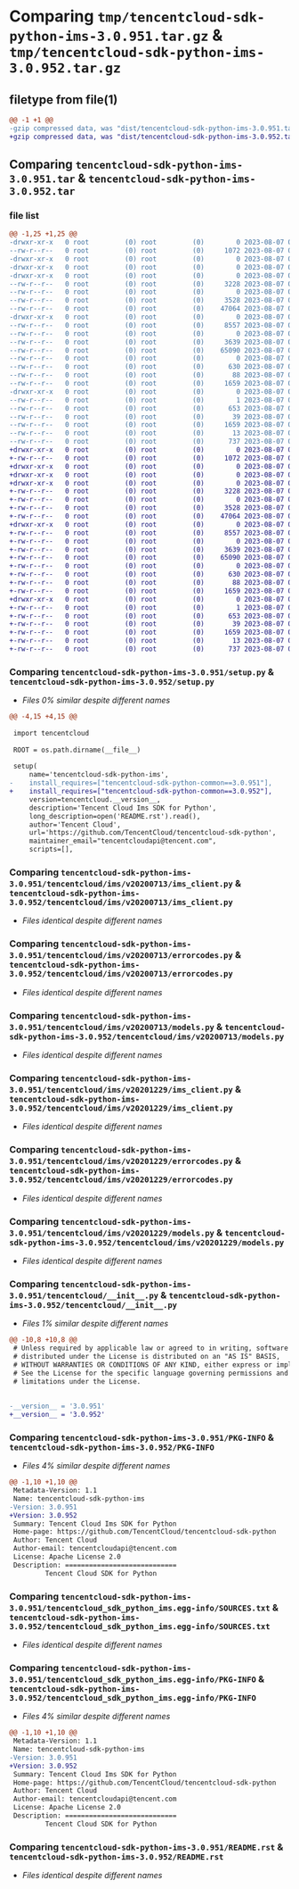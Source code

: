 # Comparing `tmp/tencentcloud-sdk-python-ims-3.0.951.tar.gz` & `tmp/tencentcloud-sdk-python-ims-3.0.952.tar.gz`

## filetype from file(1)

```diff
@@ -1 +1 @@
-gzip compressed data, was "dist/tencentcloud-sdk-python-ims-3.0.951.tar", last modified: Mon Aug  7 00:28:19 2023, max compression
+gzip compressed data, was "dist/tencentcloud-sdk-python-ims-3.0.952.tar", last modified: Mon Aug  7 08:55:33 2023, max compression
```

## Comparing `tencentcloud-sdk-python-ims-3.0.951.tar` & `tencentcloud-sdk-python-ims-3.0.952.tar`

### file list

```diff
@@ -1,25 +1,25 @@
-drwxr-xr-x   0 root         (0) root         (0)        0 2023-08-07 00:28:19.000000 tencentcloud-sdk-python-ims-3.0.951/
--rw-r--r--   0 root         (0) root         (0)     1072 2023-08-07 00:28:19.000000 tencentcloud-sdk-python-ims-3.0.951/setup.py
-drwxr-xr-x   0 root         (0) root         (0)        0 2023-08-07 00:28:19.000000 tencentcloud-sdk-python-ims-3.0.951/tencentcloud/
-drwxr-xr-x   0 root         (0) root         (0)        0 2023-08-07 00:28:19.000000 tencentcloud-sdk-python-ims-3.0.951/tencentcloud/ims/
-drwxr-xr-x   0 root         (0) root         (0)        0 2023-08-07 00:28:19.000000 tencentcloud-sdk-python-ims-3.0.951/tencentcloud/ims/v20200713/
--rw-r--r--   0 root         (0) root         (0)     3228 2023-08-07 00:28:19.000000 tencentcloud-sdk-python-ims-3.0.951/tencentcloud/ims/v20200713/ims_client.py
--rw-r--r--   0 root         (0) root         (0)        0 2023-08-07 00:28:19.000000 tencentcloud-sdk-python-ims-3.0.951/tencentcloud/ims/v20200713/__init__.py
--rw-r--r--   0 root         (0) root         (0)     3528 2023-08-07 00:28:19.000000 tencentcloud-sdk-python-ims-3.0.951/tencentcloud/ims/v20200713/errorcodes.py
--rw-r--r--   0 root         (0) root         (0)    47064 2023-08-07 00:28:19.000000 tencentcloud-sdk-python-ims-3.0.951/tencentcloud/ims/v20200713/models.py
-drwxr-xr-x   0 root         (0) root         (0)        0 2023-08-07 00:28:19.000000 tencentcloud-sdk-python-ims-3.0.951/tencentcloud/ims/v20201229/
--rw-r--r--   0 root         (0) root         (0)     8557 2023-08-07 00:28:19.000000 tencentcloud-sdk-python-ims-3.0.951/tencentcloud/ims/v20201229/ims_client.py
--rw-r--r--   0 root         (0) root         (0)        0 2023-08-07 00:28:19.000000 tencentcloud-sdk-python-ims-3.0.951/tencentcloud/ims/v20201229/__init__.py
--rw-r--r--   0 root         (0) root         (0)     3639 2023-08-07 00:28:19.000000 tencentcloud-sdk-python-ims-3.0.951/tencentcloud/ims/v20201229/errorcodes.py
--rw-r--r--   0 root         (0) root         (0)    65090 2023-08-07 00:28:19.000000 tencentcloud-sdk-python-ims-3.0.951/tencentcloud/ims/v20201229/models.py
--rw-r--r--   0 root         (0) root         (0)        0 2023-08-07 00:28:19.000000 tencentcloud-sdk-python-ims-3.0.951/tencentcloud/ims/__init__.py
--rw-r--r--   0 root         (0) root         (0)      630 2023-08-07 00:28:19.000000 tencentcloud-sdk-python-ims-3.0.951/tencentcloud/__init__.py
--rw-r--r--   0 root         (0) root         (0)       88 2023-08-07 00:28:19.000000 tencentcloud-sdk-python-ims-3.0.951/setup.cfg
--rw-r--r--   0 root         (0) root         (0)     1659 2023-08-07 00:28:19.000000 tencentcloud-sdk-python-ims-3.0.951/PKG-INFO
-drwxr-xr-x   0 root         (0) root         (0)        0 2023-08-07 00:28:19.000000 tencentcloud-sdk-python-ims-3.0.951/tencentcloud_sdk_python_ims.egg-info/
--rw-r--r--   0 root         (0) root         (0)        1 2023-08-07 00:28:19.000000 tencentcloud-sdk-python-ims-3.0.951/tencentcloud_sdk_python_ims.egg-info/dependency_links.txt
--rw-r--r--   0 root         (0) root         (0)      653 2023-08-07 00:28:19.000000 tencentcloud-sdk-python-ims-3.0.951/tencentcloud_sdk_python_ims.egg-info/SOURCES.txt
--rw-r--r--   0 root         (0) root         (0)       39 2023-08-07 00:28:19.000000 tencentcloud-sdk-python-ims-3.0.951/tencentcloud_sdk_python_ims.egg-info/requires.txt
--rw-r--r--   0 root         (0) root         (0)     1659 2023-08-07 00:28:19.000000 tencentcloud-sdk-python-ims-3.0.951/tencentcloud_sdk_python_ims.egg-info/PKG-INFO
--rw-r--r--   0 root         (0) root         (0)       13 2023-08-07 00:28:19.000000 tencentcloud-sdk-python-ims-3.0.951/tencentcloud_sdk_python_ims.egg-info/top_level.txt
--rw-r--r--   0 root         (0) root         (0)      737 2023-08-07 00:28:19.000000 tencentcloud-sdk-python-ims-3.0.951/README.rst
+drwxr-xr-x   0 root         (0) root         (0)        0 2023-08-07 08:55:33.000000 tencentcloud-sdk-python-ims-3.0.952/
+-rw-r--r--   0 root         (0) root         (0)     1072 2023-08-07 08:55:33.000000 tencentcloud-sdk-python-ims-3.0.952/setup.py
+drwxr-xr-x   0 root         (0) root         (0)        0 2023-08-07 08:55:33.000000 tencentcloud-sdk-python-ims-3.0.952/tencentcloud/
+drwxr-xr-x   0 root         (0) root         (0)        0 2023-08-07 08:55:33.000000 tencentcloud-sdk-python-ims-3.0.952/tencentcloud/ims/
+drwxr-xr-x   0 root         (0) root         (0)        0 2023-08-07 08:55:33.000000 tencentcloud-sdk-python-ims-3.0.952/tencentcloud/ims/v20200713/
+-rw-r--r--   0 root         (0) root         (0)     3228 2023-08-07 08:55:33.000000 tencentcloud-sdk-python-ims-3.0.952/tencentcloud/ims/v20200713/ims_client.py
+-rw-r--r--   0 root         (0) root         (0)        0 2023-08-07 08:55:33.000000 tencentcloud-sdk-python-ims-3.0.952/tencentcloud/ims/v20200713/__init__.py
+-rw-r--r--   0 root         (0) root         (0)     3528 2023-08-07 08:55:33.000000 tencentcloud-sdk-python-ims-3.0.952/tencentcloud/ims/v20200713/errorcodes.py
+-rw-r--r--   0 root         (0) root         (0)    47064 2023-08-07 08:55:33.000000 tencentcloud-sdk-python-ims-3.0.952/tencentcloud/ims/v20200713/models.py
+drwxr-xr-x   0 root         (0) root         (0)        0 2023-08-07 08:55:33.000000 tencentcloud-sdk-python-ims-3.0.952/tencentcloud/ims/v20201229/
+-rw-r--r--   0 root         (0) root         (0)     8557 2023-08-07 08:55:33.000000 tencentcloud-sdk-python-ims-3.0.952/tencentcloud/ims/v20201229/ims_client.py
+-rw-r--r--   0 root         (0) root         (0)        0 2023-08-07 08:55:33.000000 tencentcloud-sdk-python-ims-3.0.952/tencentcloud/ims/v20201229/__init__.py
+-rw-r--r--   0 root         (0) root         (0)     3639 2023-08-07 08:55:33.000000 tencentcloud-sdk-python-ims-3.0.952/tencentcloud/ims/v20201229/errorcodes.py
+-rw-r--r--   0 root         (0) root         (0)    65090 2023-08-07 08:55:33.000000 tencentcloud-sdk-python-ims-3.0.952/tencentcloud/ims/v20201229/models.py
+-rw-r--r--   0 root         (0) root         (0)        0 2023-08-07 08:55:33.000000 tencentcloud-sdk-python-ims-3.0.952/tencentcloud/ims/__init__.py
+-rw-r--r--   0 root         (0) root         (0)      630 2023-08-07 08:55:33.000000 tencentcloud-sdk-python-ims-3.0.952/tencentcloud/__init__.py
+-rw-r--r--   0 root         (0) root         (0)       88 2023-08-07 08:55:33.000000 tencentcloud-sdk-python-ims-3.0.952/setup.cfg
+-rw-r--r--   0 root         (0) root         (0)     1659 2023-08-07 08:55:33.000000 tencentcloud-sdk-python-ims-3.0.952/PKG-INFO
+drwxr-xr-x   0 root         (0) root         (0)        0 2023-08-07 08:55:33.000000 tencentcloud-sdk-python-ims-3.0.952/tencentcloud_sdk_python_ims.egg-info/
+-rw-r--r--   0 root         (0) root         (0)        1 2023-08-07 08:55:33.000000 tencentcloud-sdk-python-ims-3.0.952/tencentcloud_sdk_python_ims.egg-info/dependency_links.txt
+-rw-r--r--   0 root         (0) root         (0)      653 2023-08-07 08:55:33.000000 tencentcloud-sdk-python-ims-3.0.952/tencentcloud_sdk_python_ims.egg-info/SOURCES.txt
+-rw-r--r--   0 root         (0) root         (0)       39 2023-08-07 08:55:33.000000 tencentcloud-sdk-python-ims-3.0.952/tencentcloud_sdk_python_ims.egg-info/requires.txt
+-rw-r--r--   0 root         (0) root         (0)     1659 2023-08-07 08:55:33.000000 tencentcloud-sdk-python-ims-3.0.952/tencentcloud_sdk_python_ims.egg-info/PKG-INFO
+-rw-r--r--   0 root         (0) root         (0)       13 2023-08-07 08:55:33.000000 tencentcloud-sdk-python-ims-3.0.952/tencentcloud_sdk_python_ims.egg-info/top_level.txt
+-rw-r--r--   0 root         (0) root         (0)      737 2023-08-07 08:55:33.000000 tencentcloud-sdk-python-ims-3.0.952/README.rst
```

### Comparing `tencentcloud-sdk-python-ims-3.0.951/setup.py` & `tencentcloud-sdk-python-ims-3.0.952/setup.py`

 * *Files 0% similar despite different names*

```diff
@@ -4,15 +4,15 @@
 
 import tencentcloud
 
 ROOT = os.path.dirname(__file__)
 
 setup(
     name='tencentcloud-sdk-python-ims',
-    install_requires=["tencentcloud-sdk-python-common==3.0.951"],
+    install_requires=["tencentcloud-sdk-python-common==3.0.952"],
     version=tencentcloud.__version__,
     description='Tencent Cloud Ims SDK for Python',
     long_description=open('README.rst').read(),
     author='Tencent Cloud',
     url='https://github.com/TencentCloud/tencentcloud-sdk-python',
     maintainer_email="tencentcloudapi@tencent.com",
     scripts=[],
```

### Comparing `tencentcloud-sdk-python-ims-3.0.951/tencentcloud/ims/v20200713/ims_client.py` & `tencentcloud-sdk-python-ims-3.0.952/tencentcloud/ims/v20200713/ims_client.py`

 * *Files identical despite different names*

### Comparing `tencentcloud-sdk-python-ims-3.0.951/tencentcloud/ims/v20200713/errorcodes.py` & `tencentcloud-sdk-python-ims-3.0.952/tencentcloud/ims/v20200713/errorcodes.py`

 * *Files identical despite different names*

### Comparing `tencentcloud-sdk-python-ims-3.0.951/tencentcloud/ims/v20200713/models.py` & `tencentcloud-sdk-python-ims-3.0.952/tencentcloud/ims/v20200713/models.py`

 * *Files identical despite different names*

### Comparing `tencentcloud-sdk-python-ims-3.0.951/tencentcloud/ims/v20201229/ims_client.py` & `tencentcloud-sdk-python-ims-3.0.952/tencentcloud/ims/v20201229/ims_client.py`

 * *Files identical despite different names*

### Comparing `tencentcloud-sdk-python-ims-3.0.951/tencentcloud/ims/v20201229/errorcodes.py` & `tencentcloud-sdk-python-ims-3.0.952/tencentcloud/ims/v20201229/errorcodes.py`

 * *Files identical despite different names*

### Comparing `tencentcloud-sdk-python-ims-3.0.951/tencentcloud/ims/v20201229/models.py` & `tencentcloud-sdk-python-ims-3.0.952/tencentcloud/ims/v20201229/models.py`

 * *Files identical despite different names*

### Comparing `tencentcloud-sdk-python-ims-3.0.951/tencentcloud/__init__.py` & `tencentcloud-sdk-python-ims-3.0.952/tencentcloud/__init__.py`

 * *Files 1% similar despite different names*

```diff
@@ -10,8 +10,8 @@
 # Unless required by applicable law or agreed to in writing, software
 # distributed under the License is distributed on an "AS IS" BASIS,
 # WITHOUT WARRANTIES OR CONDITIONS OF ANY KIND, either express or implied.
 # See the License for the specific language governing permissions and
 # limitations under the License.
 
 
-__version__ = '3.0.951'
+__version__ = '3.0.952'
```

### Comparing `tencentcloud-sdk-python-ims-3.0.951/PKG-INFO` & `tencentcloud-sdk-python-ims-3.0.952/PKG-INFO`

 * *Files 4% similar despite different names*

```diff
@@ -1,10 +1,10 @@
 Metadata-Version: 1.1
 Name: tencentcloud-sdk-python-ims
-Version: 3.0.951
+Version: 3.0.952
 Summary: Tencent Cloud Ims SDK for Python
 Home-page: https://github.com/TencentCloud/tencentcloud-sdk-python
 Author: Tencent Cloud
 Author-email: tencentcloudapi@tencent.com
 License: Apache License 2.0
 Description: ============================
         Tencent Cloud SDK for Python
```

### Comparing `tencentcloud-sdk-python-ims-3.0.951/tencentcloud_sdk_python_ims.egg-info/SOURCES.txt` & `tencentcloud-sdk-python-ims-3.0.952/tencentcloud_sdk_python_ims.egg-info/SOURCES.txt`

 * *Files identical despite different names*

### Comparing `tencentcloud-sdk-python-ims-3.0.951/tencentcloud_sdk_python_ims.egg-info/PKG-INFO` & `tencentcloud-sdk-python-ims-3.0.952/tencentcloud_sdk_python_ims.egg-info/PKG-INFO`

 * *Files 4% similar despite different names*

```diff
@@ -1,10 +1,10 @@
 Metadata-Version: 1.1
 Name: tencentcloud-sdk-python-ims
-Version: 3.0.951
+Version: 3.0.952
 Summary: Tencent Cloud Ims SDK for Python
 Home-page: https://github.com/TencentCloud/tencentcloud-sdk-python
 Author: Tencent Cloud
 Author-email: tencentcloudapi@tencent.com
 License: Apache License 2.0
 Description: ============================
         Tencent Cloud SDK for Python
```

### Comparing `tencentcloud-sdk-python-ims-3.0.951/README.rst` & `tencentcloud-sdk-python-ims-3.0.952/README.rst`

 * *Files identical despite different names*

